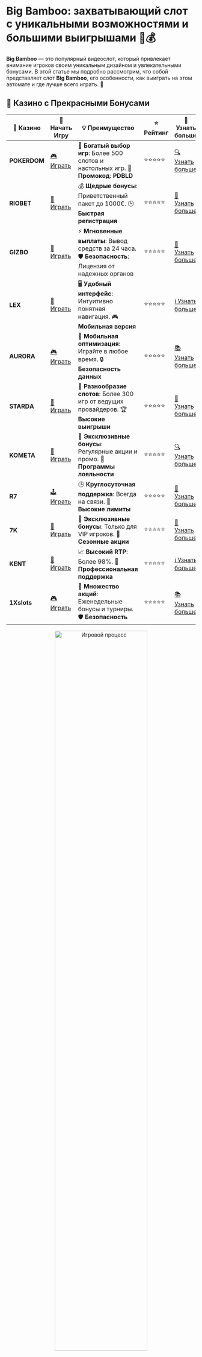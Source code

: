 # Big Bamboo: захватывающий слот с уникальными возможностями и большими выигрышами 🎋💰

**Big Bamboo** — это популярный видеослот, который привлекает внимание игроков своим уникальным дизайном и увлекательными бонусами. В этой статье мы подробно рассмотрим, что собой представляет слот **Big Bamboo**, его особенности, как выиграть на этом автомате и где лучше всего играть. 🎰

## 🌟 Казино с Прекрасными Бонусами

| 🎲 **Казино** | 🔗 **Начать Игру** | 💡 **Преимущество** | ⭐ **Рейтинг** | 🔗 **Узнать больше** |
|--------------|---------------------|---------------------|----------------|----------------------|
| **POKERDOM**  | [🎮 Играть](https://brandplay.link/4k77v2yx) | 🎉 **Богатый выбор игр**: Более 500 слотов и настольных игр. 🎁 **Промокод**: **PDBLD** | ⭐⭐⭐⭐⭐ | [🔍 Узнать больше](https://brandplay.link/4k77v2yx) |
| **RIOBET**    | [🎰 Играть](https://brandplay.link/7xBLTPyj) | 💰 **Щедрые бонусы**: Приветственный пакет до 1000€. 🕒 **Быстрая регистрация** | ⭐⭐⭐⭐⭐ | [📖 Узнать больше](https://brandplay.link/7xBLTPyj) |
| **GIZBO**     | [🎲 Играть](https://brandplay.link/bprXw4YV) | ⚡ **Мгновенные выплаты**: Вывод средств за 24 часа. 🛡️ **Безопасность**: Лицензия от надежных органов | ⭐⭐⭐⭐⭐ | [📝 Узнать больше](https://brandplay.link/bprXw4YV) |
| **LEX**       | [🤑 Играть](https://brandplay.link/zW4hdDFV) | 🖥️ **Удобный интерфейс**: Интуитивно понятная навигация. 🎮 **Мобильная версия** | ⭐⭐⭐⭐⭐ | [ℹ️ Узнать больше](https://brandplay.link/zW4hdDFV) |
| **AURORA**    | [🎮 Играть](https://10trafic-stat2.com/click/668546556bcc6313411604bd/6766/13032/subaccount) | 📱 **Мобильная оптимизация**: Играйте в любое время. 🔒 **Безопасность данных** | ⭐⭐⭐⭐⭐ | [📚 Узнать больше](https://10trafic-stat2.com/click/668546556bcc6313411604bd/6766/13032/subaccount) |
| **STARDА**    | [🎯 Играть](https://brandplay.link/fB7xwRFL) | 🎰 **Разнообразие слотов**: Более 300 игр от ведущих провайдеров. 🏆 **Высокие выигрыши** | ⭐⭐⭐⭐⭐ | [🔎 Узнать больше](https://brandplay.link/fB7xwRFL) |
| **KOMETA**    | [🎰 Играть](https://brandplay.link/8ZymQJV8) | 🎁 **Эксклюзивные бонусы**: Регулярные акции и промо. 🔄 **Программы лояльности** | ⭐⭐⭐⭐⭐ | [🔍 Узнать больше](https://brandplay.link/8ZymQJV8) |
| **R7**        | [🕹️ Играть](https://brandplay.link/bMd3Yjsw) | 🕒 **Круглосуточная поддержка**: Всегда на связи. 💸 **Высокие лимиты** | ⭐⭐⭐⭐⭐ | [📖 Узнать больше](https://brandplay.link/bMd3Yjsw) |
| **7K**        | [🎲 Играть](https://brandplay.link/BvQyFShp) | 🌟 **Эксклюзивные бонусы**: Только для VIP игроков. 🎉 **Сезонные акции** | ⭐⭐⭐⭐⭐ | [📝 Узнать больше](https://brandplay.link/BvQyFShp) |
| **KENT**      | [🤑 Играть](https://brandplay.link/Fv2WP3js) | 📈 **Высокий RTP**: Более 98%. 💼 **Профессиональная поддержка** | ⭐⭐⭐⭐⭐ | [ℹ️ Узнать больше](https://brandplay.link/Fv2WP3js) |
| **1Xslots**   | [🎮 Играть](https://brandplay.link/hSB1khtr) | 🎉 **Множество акций**: Еженедельные бонусы и турниры. 🛡️ **Безопасность** | ⭐⭐⭐⭐⭐ | [📚 Узнать больше](https://brandplay.link/hSB1khtr) |

<div align="center"> <img src="https://i.pinimg.com/originals/1d/b3/25/1db325483acbe642c6d4e6fdd73a4988.gif" alt="Игровой процесс" width="70%"> </div>
---

## 🚀 Быстрые Выигрыши и Поддержка

| 🎲 **Казино** | 🔗 **Начать Игру** | 💡 **Преимущество** | ⭐ **Рейтинг** | 🔗 **Узнать больше** |
|--------------|---------------------|---------------------|----------------|----------------------|
| **GAMA**      | [🎯 Играть](https://brandplay.link/j6NMKsDz) | 🔍 **Интуитивный интерфейс**: Легкость использования. 🏅 **Престижные турниры** | ⭐⭐⭐⭐☆ | [🔎 Узнать больше](https://brandplay.link/j6NMKsDz) |
| **ONION**     | [🎰 Играть](https://brandplay.link/zBGRVpQ9) | 🤑 **Низкие ставки**: Идеально для начинающих. 🔄 **Быстрые выводы** | ⭐⭐⭐⭐☆ | [🔍 Узнать больше](https://brandplay.link/zBGRVpQ9) |
| **ЧЕМПИОН**   | [🕹️ Играть](https://temon-gter.cfd/go/lRq?p80412p304504pcc44t17455) | 🏅 **Лояльная программа**: Награды за активность. 🎁 **Ежемесячные бонусы** | ⭐⭐⭐⭐☆ | [📖 Узнать больше](https://temon-gter.cfd/go/lRq?p80412p304504pcc44t17455) |
| **VAVADA**    | [🎲 Играть](https://vavadapartner.pro/?promo=ea5c9275-6854-4505-94fc-95ab18221945-linkb2) | 🚀 **Быстрая регистрация**: Начните играть мгновенно. 🔐 **Безопасные транзакции** | ⭐⭐⭐⭐☆ | [📝 Узнать больше](https://vavadapartner.pro/?promo=ea5c9275-6854-4505-94fc-95ab18221945-linkb2) |
| **FRIENDS**   | [🤑 Играть](https://gofriends.mba/linkb2) | 🤝 **Социальные игры**: Играйте с друзьями. 🌐 **Мультиплатформенность** | ⭐⭐⭐⭐☆ | [ℹ️ Узнать больше](https://gofriends.mba/linkb2) |
| **1WIN**      | [🎮 Играть](https://brandplay.link/smXVpBbG) | 🏆 **Спортивные ставки**: Широкий выбор видов спорта. 💵 **Высокие коэффициенты** | ⭐⭐⭐⭐☆ | [📚 Узнать больше](https://brandplay.link/smXVpBbG) |
| **DRIP**      | [🎯 Играть](https://drp-ircp01.com/c07e6a3db) | 🌐 **Инновационные игры**: Новейшие игровые технологии. 🛡️ **Высокая безопасность** | ⭐⭐⭐⭐☆ | [🔎 Узнать больше](https://drp-ircp01.com/c07e6a3db) |
| **JOYCASINO** | [🎰 Играть](https://rpc30.call2me.pro/?/ru/registration?apkpop=0&partner=p24970p3291217pc98f) | 🎁 **Приятные бонусы**: Ежедневные акции и подарки. 🕹️ **Разнообразие игр** | ⭐⭐⭐⭐☆ | [🔍 Узнать больше](https://rpc30.call2me.pro/?/ru/registration?apkpop=0&partner=p24970p3291217pc98f) |
| **PLAYFORTUNA** | [🎮 Играть](https://fortunapromo.net/alt/playfortuna/registration?0dc4a9362a71feb7e3f165fb8e766f70) | 🎉 **Регулярные акции**: Бонусы, фриспины и многое другое. 🏅 **Турниры** | ⭐⭐⭐⭐☆ | [📚 Узнать больше](https://fortunapromo.net/alt/playfortuna/registration?0dc4a9362a71feb7e3f165fb8e766f70) |
| **SYKAA**     | [🤑 Играть](https://s-two-way.com/?source=linkb2&pid=30697) | 💸 **Доступные ставки**: Идеально для новичков. 🎁 **Щедрые бонусы** | ⭐⭐⭐⭐☆ | [🔍 Узнать больше](https://s-two-way.com/?source=linkb2&pid=30697) |

<div align="center"> <img src="https://i.pinimg.com/originals/1d/b3/25/1db325483acbe642c6d4e6fdd73a4988.gif" alt="Игровой процесс" width="70%"> </div>

![Big Bamboo](https://i.pinimg.com/originals/a9/29/6e/a9296ea1cf6a7c20a985e593451f0323.png)

## Что такое Big Bamboo?

**Big Bamboo** — это слот, разработанный компанией **Push Gaming**, который перенесет вас в загадочный мир азиатской природы. Слот использует тему бамбуковых лесов, в центре которых находится огромный бамбук, символизирующий удачу и процветание. Игра предлагает богатые бонусные возможности, включая бесплатные вращения, множители и джекпоты.

### Ключевые особенности слота:
- **5 барабанов и 50 линий выплат**: Игра проходит на классическом игровом поле с 5 барабанами и 50 линиями выплат.
- **Бонусные функции**: В игре есть несколько уникальных бонусных раундов, включая фриспины и возможность увеличивать множители.
- **Высокая волатильность**: Слот отличается высокой волатильностью, что означает редкие, но крупные выигрыши.
- **Красочная графика и анимации**: Разработчики позаботились о высококачественной графике, которая передает атмосферу азиатской природы с бамбуковыми лесами, пандами и другими символами.

## Как играть в Big Bamboo?

Играть в **Big Bamboo** легко, и даже новички смогут быстро освоиться в механике игры. Вот шаги для того, чтобы начать:

1. **Выберите размер ставки**: Настройте размер ставки перед тем, как начать вращать барабаны. Это можно сделать с помощью кнопки "Ставка" на игровом экране.
2. **Запустите барабаны**: Нажмите на кнопку "Spin", чтобы начать игру. Когда барабаны остановятся, вы получите выплату за соответствующие символы.
3. **Используйте бонусы**: Если на экране появятся бонусные символы, активируются дополнительные фриспины или множители. Это увеличит ваши шансы на крупный выигрыш.
4. **Следите за бамбуковыми символами**: Бамбук — это не просто символ, это также возможность получить дополнительные бонусы. С каждым вращением бамбук может скрывать различные призы и множители.

## Бонусные функции в Big Bamboo

**Big Bamboo** предлагает несколько уникальных бонусных функций, которые делают игру еще более захватывающей и прибыльной:

### 1. **Бесплатные вращения (Free Spins)**
Когда на экране появляется три и более символов "Бамбук", активируются бесплатные вращения. Во время фриспинов все выигрыши умножаются на множитель, что увеличивает шанс на крупный приз.

### 2. **Пандовый множитель**
Панда — это не только символ, но и ключ к множителям. Когда панды появляются на барабанах, они могут увеличить множитель на определенное количество, что значительно повышает выигрыш.

### 3. **Бамбуковая удача**
Символы бамбука могут скрывать дополнительные бонусы, такие как кэш-призы или дополнительные фриспины. В зависимости от комбинации символов, бонус может существенно увеличить ваш баланс.

### 4. **Прогрессивный джекпот**
Как и многие другие слоты от **Push Gaming**, **Big Bamboo** предлагает прогрессивный джекпот. Чем больше вы играете, тем выше шанс на выигрыш главного приза. Джекпот растет с каждым вращением, создавая захватывающую атмосферу ожидания.

## Как выбрать стратегию для игры в Big Bamboo?

Хотя в **Big Bamboo** результат игры зависит от удачи, существуют несколько советов, которые могут помочь вам увеличить шансы на успех:

1. **Управляйте своим банкроллом**: Перед тем как начать игру, установите лимит по количеству ставок и придерживайтесь его, чтобы избежать чрезмерных потерь.
2. **Играйте на малых ставках**: Начните с маленьких ставок, чтобы освоиться с игрой и лучше понять ее механизмы. Позже можно увеличивать ставки.
3. **Используйте бонусы**: Воспользуйтесь фриспинами и бонусными функциями, чтобы получить больше шансов на выигрыш.
4. **Играйте на высокой волатильности с умом**: Слот имеет высокую волатильность, что означает большие выигрыши, но и редкие. Играйте в том темпе, который вам комфортен, чтобы не рисковать большим количеством средств.

## Преимущества игры в Big Bamboo

**Big Bamboo** имеет множество плюсов, которые делают его привлекательным для игроков:

- **Интересная тема**: Атмосфера бамбукового леса и символы панды делают игру визуально привлекательной и увлекательной.
- **Бонусные раунды**: Бесплатные вращения, множители и прогрессивный джекпот создают захватывающие возможности для увеличения выигрыша.
- **Простой интерфейс**: Игра не перегружена сложными функциями и легко усваивается даже новичками.
- **Высокие выплаты**: Слот предлагает большие возможности для крупных выигрышей, особенно при активных бонусах.

## Где играть в Big Bamboo?

Чтобы насладиться игрой в **Big Bamboo**, выбирайте надежное онлайн-казино, которое предлагает этот слот. Убедитесь, что казино имеет лицензию и предоставляет безопасные условия для игры.

**Лучшие онлайн-казино для игры в Big Bamboo:**
- **Casino X** – Прекрасное место для любителей слотов с отличной репутацией и множеством бонусов.
- **JoyCasino** – Казино, предлагающее разнообразие игр и удобные способы вывода средств.
- **Pin-Up** – Популярная платформа с бонусами для новичков и регулярными акциями.

## Заключение

**Big Bamboo** — это захватывающий слот с уникальными бонусами и большим потенциалом для выигрышных комбинаций. Его интересная тема, разнообразные функции и высокие выплаты делают его любимым выбором среди игроков. 🎋💥

Попробуйте этот слот прямо сейчас, и удачи вам в поисках больших выигрышей! 🍀
